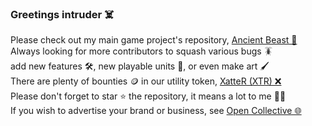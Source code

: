 ### Greetings intruder ☠️

Please check out my main game project's repository, [Ancient Beast 🐺](https://github.com/FreezingMoon/AncientBeast)  
Always looking for more contributors to squash various bugs 🪳  
add new features 🛠️, new playable units 👻, or even make art 🖌️  
There are plenty of bounties 🪙 in our utility token, [XatteR (XTR) ❌](https://github.com/FreezingMoon/AncientBeast/wiki/Token)  
Please don't forget to star ⭐ the repository, it means a lot to me 🙏🏻  
If you wish to advertise your brand or business, see [Open Collective 🌐](https://opencollective.com/AncientBeast)
